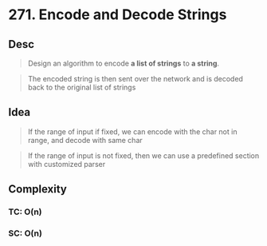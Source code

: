 # 271. Encode and Decode Strings

## Desc

> Design an algorithm to encode **a list of strings** to **a string**.

> The encoded string is then sent over the network and is decoded back to the original list of strings

## Idea

> If the range of input if fixed, we can encode with the char not in range, and decode with same char

> If the range of input is not fixed, then we can use a predefined section with customized parser

## Complexity

### TC: O(n)

### SC: O(n)